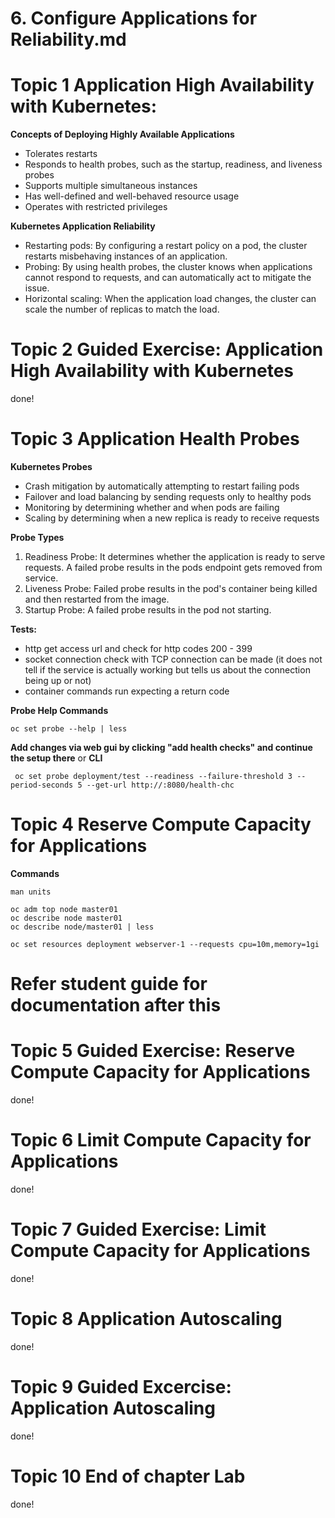 # 6.  Configure Applications for Reliability.md

# Topic 1 Application High Availability with Kubernetes:

**Concepts of Deploying Highly Available Applications**

- Tolerates restarts
- Responds to health probes, such as the startup, readiness, and liveness probes
- Supports multiple simultaneous instances
- Has well-defined and well-behaved resource usage
- Operates with restricted privileges

**Kubernetes Application Reliability**

- Restarting pods: By configuring a restart policy on a pod, the cluster restarts misbehaving instances of an application.
- Probing: By using health probes, the cluster knows when applications cannot respond to requests, and can automatically act to mitigate the issue.
- Horizontal scaling: When the application load changes, the cluster can scale the number of replicas to match the load.

# Topic 2 Guided Exercise: Application High Availability with Kubernetes
done!

# Topic 3 Application Health Probes

**Kubernetes Probes**
- Crash mitigation by automatically attempting to restart failing pods
- Failover and load balancing by sending requests only to healthy pods
- Monitoring by determining whether and when pods are failing
- Scaling by determining when a new replica is ready to receive requests

**Probe Types**

1. Readiness Probe: It determines whether the application is ready to serve requests. A failed probe results in the pods endpoint gets removed from service.
2. Liveness Probe: Failed probe results in the pod's container being killed and then restarted from the image.
3. Startup Probe: A failed probe results in the pod not starting.

**Tests:**

- http get access url and check for http codes 200 - 399
- socket connection check with TCP connection can be made (it does not tell if the service is actually working but tells us about the connection being up or not)
- container commands run expecting a return code

**Probe Help Commands**

```
oc set probe --help | less
```

**Add changes via web gui by clicking "add health checks" and continue the setup there**
or 
**CLI**

```
 oc set probe deployment/test --readiness --failure-threshold 3 --period-seconds 5 --get-url http://:8080/health-chc
```

# Topic 4 Reserve Compute Capacity for Applications

**Commands**

```
man units

oc adm top node master01
oc describe node master01
oc describe node/master01 | less

oc set resources deployment webserver-1 --requests cpu=10m,memory=1gi
```

# Refer student guide for documentation after this

# Topic 5 Guided Exercise: Reserve Compute Capacity for Applications
done!

# Topic 6 Limit Compute Capacity for Applications
done!

# Topic 7 Guided Exercise: Limit Compute Capacity for Applications
done!

# Topic 8 Application Autoscaling
done!

# Topic 9 Guided Excercise: Application Autoscaling 
done!

# Topic 10 End of chapter Lab
done!

